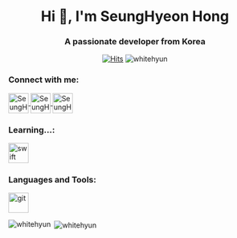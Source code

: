 <h1 align="center">Hi 👋, I'm SeungHyeon Hong</h1>
<h3 align="center">A passionate developer from Korea</h3>


<div align=center>
  
  [![Hits](https://hits.seeyoufarm.com/api/count/incr/badge.svg?url=https%3A%2F%2Fgithub.com%2FWhiteHyun&count_bg=%2379C83D&title_bg=%23555555&icon=opsgenie.svg&icon_color=%23FFFFFF&title=visitor&edge_flat=true)](https://hits.seeyoufarm.com)
  <img src="https://komarev.com/ghpvc/?username=whitehyun&label=Profile%20views&color=0e75b6&style=flat" alt="whitehyun" />


</div>


<h3 align="left">Connect with me:</h3>
<p align="left">
  <a href="https://instagram.com/whi7ehyun" target="_blank">
    <img align="center" src="https://www.vectorlogo.zone/logos/instagram/instagram-icon.svg" alt="SeungHyeon's Instagram" height="40" width="40" />
  </a>
  <a href="https://www.linkedin.com/in/seunghyeon-hong-a09068204/" target="_blank">
    <img align="center" src="https://www.vectorlogo.zone/logos/linkedin/linkedin-ar21.svg" alt="SeungHyeon's LinkedIn" height="40"/>
  </a>
  <a href="mailto:whi7ehyun@gmail.com" target="_blank">
    <img align="center" src="https://www.vectorlogo.zone/logos/gmail/gmail-icon.svg" alt="SeungHyeon's Gmail" height="40"/>
  </a>
</p>

<h3 align="left">Learning...:</h3>
<p align="left">
  <img src="https://www.vectorlogo.zone/logos/swift/swift-icon.svg" alt="swift" width="40" height="40"/>
</p>

<h3 align="left">Languages and Tools:</h3>
<p align="left">
  <a href="https://git-scm.com/" target="_blank">
    <img src="https://www.vectorlogo.zone/logos/git-scm/git-scm-icon.svg" alt="git" width="40" height="40"/>
  </a>
</p>



<p><img align="left" src="https://github-readme-stats.vercel.app/api/top-langs?username=whitehyun&show_icons=true&locale=en&layout=compact" alt="whitehyun" /></p>

<p>&nbsp;<img align="center" src="https://github-readme-stats.vercel.app/api?username=whitehyun&show_icons=true&locale=en" alt="whitehyun" /></p>
